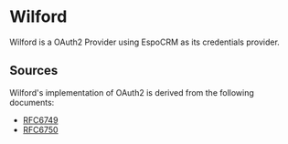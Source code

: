 # Wilford

Wilford is a OAuth2 Provider using EspoCRM as its credentials provider.

## Sources
Wilford's implementation of OAuth2 is derived from the following documents:
- [RFC6749](https://datatracker.ietf.org/doc/html/rfc6749)
- [RFC6750](https://datatracker.ietf.org/doc/html/rfc6750)
